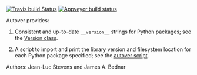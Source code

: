[![Travis build Status](https://travis-ci.org/pyviz-dev/autover.svg?branch=main)](https://travis-ci.org/pyviz-dev/autover)
[![Appveyor build status](https://ci.appveyor.com/api/projects/status/s9nutfr6759kvipn/branch/main?svg=true)](https://ci.appveyor.com/project/pyviz/autover/branch/main)



Autover provides:

  1. Consistent and up-to-date `__version__` strings for Python
     packages; see the [Version
     class](https://github.com/ioam/autover/blob/main/autover/__init__.py).

  2. A script to import and print the library version and filesystem
     location for each Python package specified; see the [autover
     script](https://github.com/ioam/autover/blob/main/scripts/autover).

Authors: Jean-Luc Stevens and James A. Bednar
